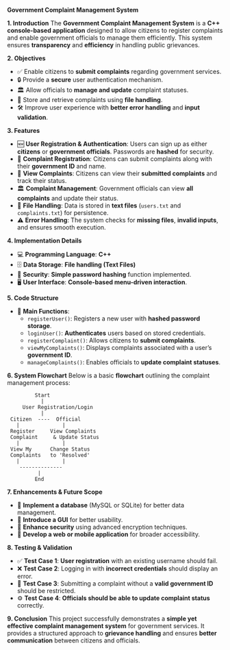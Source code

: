 **Government Complaint Management System**

**1. Introduction**
The **Government Complaint Management System** is a **C++ console-based application** designed to allow citizens to register complaints and enable government officials to manage them efficiently. This system ensures **transparency** and **efficiency** in handling public grievances.

**2. Objectives**
- ✅ Enable citizens to **submit complaints** regarding government services.
- 🔒 Provide a **secure** user authentication mechanism.
- 🏛 Allow officials to **manage and update** complaint statuses.
- 📂 Store and retrieve complaints using **file handling**.
- 🛠 Improve user experience with **better error handling** and **input validation**.

**3. Features**
- 🆕 **User Registration & Authentication**: Users can sign up as either **citizens** or **government officials**. Passwords are **hashed** for security.
- 📝 **Complaint Registration**: Citizens can submit complaints along with their **government ID** and name.
- 👀 **View Complaints**: Citizens can view their **submitted complaints** and track their status.
- 🏛 **Complaint Management**: Government officials can view **all complaints** and update their status.
- 📁 **File Handling**: Data is stored in **text files** (`users.txt` and `complaints.txt`) for persistence.
- ⚠ **Error Handling**: The system checks for **missing files**, **invalid inputs**, and ensures smooth execution.

**4. Implementation Details**
- 💻 **Programming Language**: **C++**
- 🗄 **Data Storage**: **File handling (Text Files)**
- 🔐 **Security**: **Simple password hashing** function implemented.
- 🖥 **User Interface**: **Console-based menu-driven interaction**.

**5. Code Structure**
- 🔹 **Main Functions**:
  - `registerUser()`: Registers a new user with **hashed password storage**.
  - `loginUser()`: **Authenticates** users based on stored credentials.
  - `registerComplaint()`: Allows citizens to **submit complaints**.
  - `viewMyComplaints()`: Displays complaints associated with a user’s **government ID**.
  - `manageComplaints()`: Enables officials to **update complaint statuses**.

**6. System Flowchart**
Below is a basic **flowchart** outlining the complaint management process:
```
         Start
           |
     User Registration/Login
           |
 Citizen  ----  Official
   |              |
 Register     View Complaints
 Complaint     & Update Status
   |              |
 View My      Change Status
 Complaints   to 'Resolved'
   |              |
    --------------
          |
         End
```

**7. Enhancements & Future Scope**
- 🔹 **Implement a database** (MySQL or SQLite) for better data management.
- 🎨 **Introduce a GUI** for better usability.
- 🔐 **Enhance security** using advanced encryption techniques.
- 📱 **Develop a web or mobile application** for broader accessibility.

**8. Testing & Validation**
- ✅ **Test Case 1**: **User registration** with an existing username should fail.
- ❌ **Test Case 2**: Logging in with **incorrect credentials** should display an error.
- 🚫 **Test Case 3**: Submitting a complaint without a **valid government ID** should be restricted.
- ⚙ **Test Case 4**: **Officials should be able to update complaint status** correctly.

**9. Conclusion**
This project successfully demonstrates a **simple yet effective complaint management system** for government services. It provides a structured approach to **grievance handling** and ensures **better communication** between citizens and officials.

